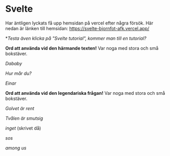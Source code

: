 # Svelte
Har äntligen lyckats få upp hemsidan på vercel efter några försök. Här nedan är länken till hemsidan: 
https://svelte-bjornfot-afk.vercel.app/

**Testa även klicka på "Svelte tutorial", kommer man till en tutorial?*

**Ord att använda vid den härmande texten!**
Var noga med stora och små bokstäver.

*Dababy*

*Hur mår du?*

*Einar*

**Ord att använda vid den legendariska frågan!**
Var noga med stora och små bokstäver.

*Golvet är rent*

*Tvålen är smutsig*

*inget* (skrivet då)

*sos*

*among us*


